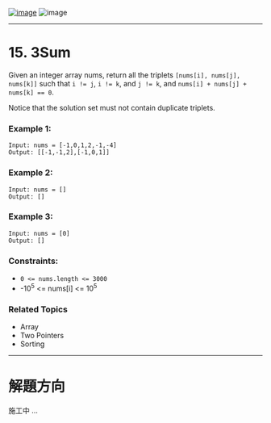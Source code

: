 [![image](https://img.shields.io/badge/Leetcode-Link-blue?logo=leetcode)](https://leetcode.com/problems/3sum/)
![image](https://img.shields.io/badge/Difficulty-Medium-yellow)

---

# 15. 3Sum

Given an integer array nums, return all the triplets `[nums[i], nums[j], nums[k]]` such that `i != j`, `i != k`, and `j != k`, and `nums[i] + nums[j] + nums[k] == 0`.

Notice that the solution set must not contain duplicate triplets.

### Example 1:

```
Input: nums = [-1,0,1,2,-1,-4]
Output: [[-1,-1,2],[-1,0,1]]
```

### Example 2:

```
Input: nums = []
Output: []
```

### Example 3:

```
Input: nums = [0]
Output: []
```

### Constraints:

- `0 <= nums.length <= 3000`
- -$10^5$ <= nums[i] <= $10^5$

### Related Topics

- Array
- Two Pointers
- Sorting

---

# 解題方向

施工中 ...